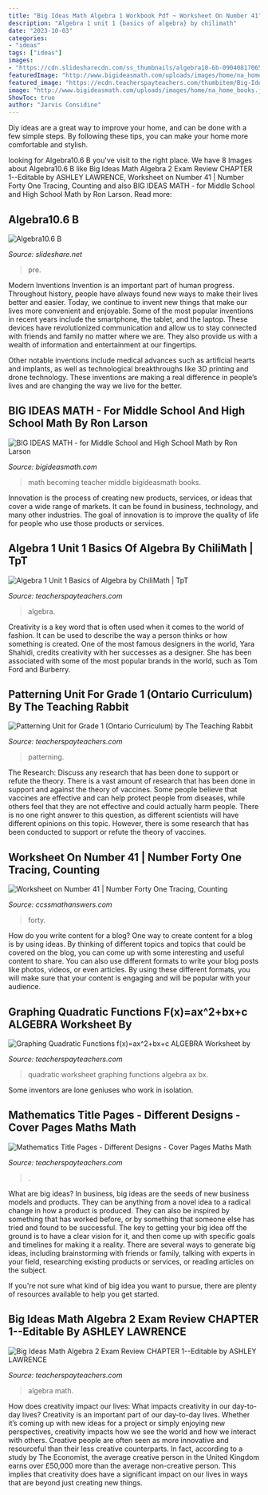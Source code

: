 ```yaml
---
title: "Big Ideas Math Algebra 1 Workbook Pdf ~ Worksheet On Number 41"
description: "Algebra 1 unit 1 {basics of algebra} by chilimath"
date: "2023-10-03"
categories:
- "ideas"
tags: ["ideas"]
images:
- "https://cdn.slidesharecdn.com/ss_thumbnails/algebra10-6b-090408170654-phpapp02-thumbnail-4.jpg?cb=1239210419"
featuredImage: "http://www.bigideasmath.com/uploads/images/home/na_home_books.jpg"
featured_image: "https://ecdn.teacherspayteachers.com/thumbitem/Big-Ideas-Math-Algebra-2-Exam-Review-CHAPTER-1-5063857-1579716322/original-5063857-1.jpg"
image: "http://www.bigideasmath.com/uploads/images/home/na_home_books.jpg"
ShowToc: true
author: "Jarvis Considine"
---
```



Diy ideas are a great way to improve your home, and can be done with a few simple steps. By following these tips, you can make your home more comfortable and stylish.

	

		
looking for Algebra10.6 B you've visit to the right place. We have 8 Images about Algebra10.6 B like Big Ideas Math Algebra 2 Exam Review CHAPTER 1--Editable by ASHLEY LAWRENCE, Worksheet on Number 41 | Number Forty One Tracing, Counting and also BIG IDEAS MATH - for Middle School and High School Math by Ron Larson. Read more:
		
    
## Algebra10.6 B

<img loading=lazy src="https://cdn.slidesharecdn.com/ss_thumbnails/algebra10-6b-090408170654-phpapp02-thumbnail-4.jpg?cb=1239210419" onerror="this.onerror=null;this.src='https://tse3.mm.bing.net/th?id=OIP.F9rdkcIZlcYfyAgPe9lU-wHaJn&amp;pid=15.1';" alt="Algebra10.6 B">

_Source: slideshare.net_

>pre. 

	

Modern Inventions
Invention is an important part of human progress. Throughout history, people have always found new ways to make their lives better and easier. Today, we continue to invent new things that make our lives more convenient and enjoyable.
Some of the most popular inventions in recent years include the smartphone, the tablet, and the laptop. These devices have revolutionized communication and allow us to stay connected with friends and family no matter where we are. They also provide us with a wealth of information and entertainment at our fingertips.

Other notable inventions include medical advances such as artificial hearts and implants, as well as technological breakthroughs like 3D printing and drone technology. These inventions are making a real difference in people’s lives and are changing the way we live for the better.

    
## BIG IDEAS MATH - For Middle School And High School Math By Ron Larson

<img loading=lazy src="http://www.bigideasmath.com/uploads/images/home/na_home_books.jpg" onerror="this.onerror=null;this.src='https://tse3.mm.bing.net/th?id=OIP.ByjP8Cjj5tgLIJV7xcGyfgHaEJ&amp;pid=15.1';" alt="BIG IDEAS MATH - for Middle School and High School Math by Ron Larson">

_Source: bigideasmath.com_

>math becoming teacher middle bigideasmath books. 

	

Innovation is the process of creating new products, services, or ideas that cover a wide range of markets. It can be found in business, technology, and many other industries. The goal of innovation is to improve the quality of life for people who use those products or services.

    
## Algebra 1 Unit 1 Basics Of Algebra By ChiliMath | TpT

<img loading=lazy src="https://ecdn.teacherspayteachers.com/thumbitem/Algebra-1-Unit-1-Basics-of-Algebra--2546382-1536437121/original-2546382-3.jpg" onerror="this.onerror=null;this.src='https://tse4.mm.bing.net/th?id=OIP.CCpReL5Eh8lgXJwu9DhrmAAAAA&amp;pid=15.1';" alt="Algebra 1 Unit 1 Basics of Algebra by ChiliMath | TpT">

_Source: teacherspayteachers.com_

>algebra. 

	

Creativity is a key word that is often used when it comes to the world of fashion. It can be used to describe the way a person thinks or how something is created. One of the most famous designers in the world, Yara Shahidi, credits creativity with her successes as a designer. She has been associated with some of the most popular brands in the world, such as Tom Ford and Burberry.

    
## Patterning Unit For Grade 1 (Ontario Curriculum) By The Teaching Rabbit

<img loading=lazy src="https://ecdn.teacherspayteachers.com/thumbitem/Patterning-Unit-for-Grade-1-Ontario-Curriculum--2801507-1573214206/original-2801507-3.jpg" onerror="this.onerror=null;this.src='https://tse1.mm.bing.net/th?id=OIP.eAiLwBGpuJSHsi5xllUhXQAAAA&amp;pid=15.1';" alt="Patterning Unit for Grade 1 (Ontario Curriculum) by The Teaching Rabbit">

_Source: teacherspayteachers.com_

>patterning. 

	

The Research: Discuss any research that has been done to support or refute the theory.
There is a vast amount of research that has been done in support and against the theory of vaccines. Some people believe that vaccines are effective and can help protect people from diseases, while others feel that they are not effective and could actually harm people. There is no one right answer to this question, as different scientists will have different opinions on this topic. However, there is some research that has been conducted to support or refute the theory of vaccines.

    
## Worksheet On Number 41 | Number Forty One Tracing, Counting

<img loading=lazy src="https://ccssmathanswers.com/wp-content/uploads/2021/05/Worksheet-on-Number-Forty-One-709x1024.jpg" onerror="this.onerror=null;this.src='https://tse2.mm.bing.net/th?id=OIP.A6mUrjCPEurcbOkypu-QRQHaKs&amp;pid=15.1';" alt="Worksheet on Number 41 | Number Forty One Tracing, Counting">

_Source: ccssmathanswers.com_

>forty. 

	

How do you write content for a blog?
One way to create content for a blog is by using ideas. By thinking of different topics and topics that could be covered on the blog, you can come up with some interesting and useful content to share. You can also use different formats to write your blog posts like photos, videos, or even articles. By using these different formats, you will make sure that your content is engaging and will be popular with your audience.

    
## Graphing Quadratic Functions F(x)=ax^2+bx+c ALGEBRA Worksheet By

<img loading=lazy src="https://ecdn.teacherspayteachers.com/thumbitem/Graphing-Quadratic-Functions-fxax2bxc-ALGEBRA-Worksheet-1718220-1500876155/original-1718220-2.jpg" onerror="this.onerror=null;this.src='https://tse4.mm.bing.net/th?id=OIP.OYsQWyzOUZIjSlZlwUVufgAAAA&amp;pid=15.1';" alt="Graphing Quadratic Functions f(x)=ax^2+bx+c ALGEBRA Worksheet by">

_Source: teacherspayteachers.com_

>quadratic worksheet graphing functions algebra ax bx. 

	

Some inventors are lone geniuses who work in isolation.

    
## Mathematics Title Pages - Different Designs - Cover Pages Maths Math

<img loading=lazy src="https://ecdn.teacherspayteachers.com/thumbitem/Mathematics-Title-Pages-Different-Designs-Cover-Pages-Maths-Math-5015617-1573527463/original-5015617-4.jpg" onerror="this.onerror=null;this.src='https://tse4.mm.bing.net/th?id=OIP.PPCcl3HXu4FpiZb_ACV3wgAAAA&amp;pid=15.1';" alt="Mathematics Title Pages - Different Designs - Cover Pages Maths Math">

_Source: teacherspayteachers.com_

>. 

	

What are big ideas?
In business, big ideas are the seeds of new business models and products. They can be anything from a novel idea to a radical change in how a product is produced. They can also be inspired by something that has worked before, or by something that someone else has tried and found to be successful. 
The key to getting your big idea off the ground is to have a clear vision for it, and then come up with specific goals and timelines for making it a reality. There are several ways to generate big ideas, including brainstorming with friends or family, talking with experts in your field, researching existing products or services, or reading articles on the subject. 

If you're not sure what kind of big idea you want to pursue, there are plenty of resources available to help you get started.

    
## Big Ideas Math Algebra 2 Exam Review CHAPTER 1--Editable By ASHLEY LAWRENCE

<img loading=lazy src="https://ecdn.teacherspayteachers.com/thumbitem/Big-Ideas-Math-Algebra-2-Exam-Review-CHAPTER-1-5063857-1579716322/original-5063857-1.jpg" onerror="this.onerror=null;this.src='https://tse4.mm.bing.net/th?id=OIP.kA4hDbyk-pl8kHwGhk0UJQAAAA&amp;pid=15.1';" alt="Big Ideas Math Algebra 2 Exam Review CHAPTER 1--Editable by ASHLEY LAWRENCE">

_Source: teacherspayteachers.com_

>algebra math. 

	

How does creativity impact our lives: What impacts creativity in our day-to-day lives?
Creativity is an important part of our day-to-day lives. Whether it’s coming up with new ideas for a project or simply enjoying new perspectives, creativity impacts how we see the world and how we interact with others. Creative people are often seen as more innovative and resourceful than their less creative counterparts. In fact, according to a study by The Economist, the average creative person in the United Kingdom earns over £50,000 more than the average non-creative person. This implies that creativity does have a significant impact on our lives in ways that are beyond just creating new things.

